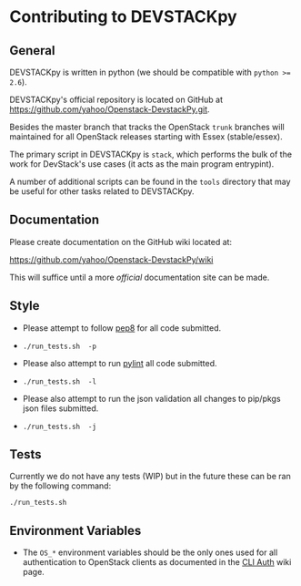 # Contributing to DEVSTACKpy

## General

DEVSTACKpy is written in python (we should be compatible with ``python >= 2.6``).

DEVSTACKpy's official repository is located on GitHub at
https://github.com/yahoo/Openstack-DevstackPy.git. 

Besides the master branch that tracks the OpenStack ``trunk`` branches will maintained for all
OpenStack releases starting with Essex (stable/essex).

The primary script in DEVSTACKpy is ``stack``, which performs the bulk of the
work for DevStack's use cases (it acts as the main program entrypint).  

A number of additional scripts can be found in the ``tools`` directory that may
be useful for other tasks related to DEVSTACKpy.

## Documentation

Please create documentation on the GitHub wiki located at:

https://github.com/yahoo/Openstack-DevstackPy/wiki

This will suffice until a more *official* documentation site can be made.

## Style

* Please attempt to follow [pep8] for all code submitted.
 * ``./run_tests.sh  -p``

* Please also attempt to run [pylint] all code submitted.
 * ``./run_tests.sh  -l``

* Please also attempt to run the json validation all changes to pip/pkgs json files submitted.
 * ``./run_tests.sh  -j``

## Tests

Currently we do not have any tests (WIP) but in the future these can be ran by the following command:

    ./run_tests.sh 
    
## Environment Variables

* The ``OS_*`` environment variables should be the only ones used for all
  authentication to OpenStack clients as documented in the [CLI Auth] wiki page.
  
  

[CLI Auth]: http://wiki.openstack.org/CLIAuth
[pep8]: http://www.python.org/dev/peps/pep-0008/
[pylint]: http://pypi.python.org/pypi/pylint
